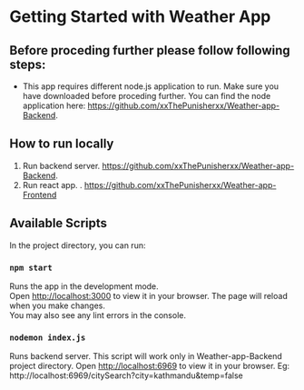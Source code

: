 # Getting Started with Weather App

## Before proceding further please follow following steps:
+ This app requires different node.js application to run. Make sure you have downloaded before proceding further.
You can find the node application here: https://github.com/xxThePunisherxx/Weather-app-Backend.

## How to run locally
 1.  Run backend server. https://github.com/xxThePunisherxx/Weather-app-Backend.
 2.  Run react app. . https://github.com/xxThePunisherxx/Weather-app-Frontend


## Available Scripts
In the project directory, you can run:
### `npm start`

Runs the app in the development mode.\
Open [http://localhost:3000](http://localhost:3000) to view it in your browser.
The page will reload when you make changes.\
You may also see any lint errors in the console.

### `nodemon index.js`

Runs backend server. This script will work only in Weather-app-Backend project directory.
Open [http://localhost:6969](http://localhost:6969) to view it in your browser.
Eg: http://localhost:6969/citySearch?city=kathmandu&temp=false


